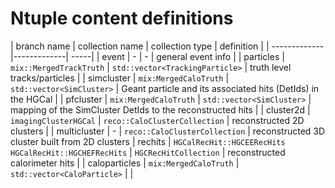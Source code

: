 # Ntuple content definitions

| branch name | collection name | collection type | definition  |
| ------------- |-------------| -----|
| event | - | - | general event info |
| particles | `mix::MergedTrackTruth` | `std::vector<TrackingParticle>` | truth level tracks/particles |
| simcluster | `mix:MergedCaloTruth` | `std::vector<SimCluster>` | Geant particle and its associated hits (DetIds) in the HGCal |
| pfcluster | `mix:MergedCaloTruth` | `std::vector<SimCluster>` | mapping of the SimCluster DetIds to the reconstructed hits |
| cluster2d | `imagingClusterHGCal` | `reco::CaloClusterCollection` | reconstructed 2D clusters |
| multicluster | - | `reco::CaloClusterCollection` | reconstructed 3D cluster built from 2D clusters
| rechits | `HGCalRecHit::HGCEERecHits` <br> `HGCalRecHit::HGCHEFRecHits` | `HGCRecHitCollection` | reconstructed calorimeter hits |
| caloparticles | `mix:MergedCaloTruth` | `std::vector<CaloParticle>` | |
